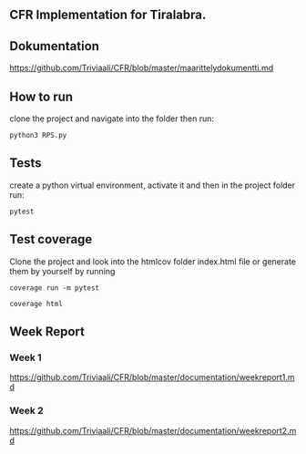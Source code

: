 ## CFR Implementation for Tiralabra.

## Dokumentation
https://github.com/Triviaali/CFR/blob/master/maarittelydokumentti.md

## How to run
clone the project and navigate into the folder then run:
```
python3 RPS.py
```

## Tests
create a python virtual environment, activate it and then in the project folder run:
```
pytest
```


## Test coverage
Clone the project and look into the htmlcov folder index.html file or generate them by yourself by running
```
coverage run -m pytest
```
```
coverage html
```

## Week Report
### Week 1
https://github.com/Triviaali/CFR/blob/master/documentation/weekreport1.md
### Week 2
https://github.com/Triviaali/CFR/blob/master/documentation/weekreport2.md
